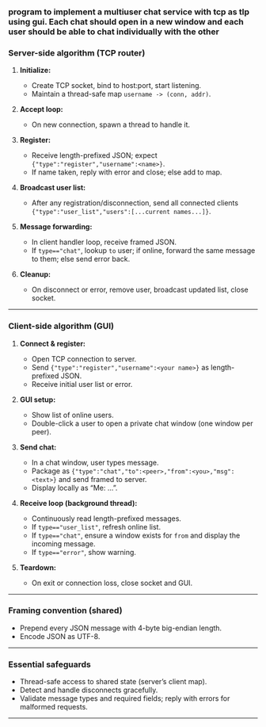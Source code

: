 ### program to implement a multiuser chat  service with tcp as tlp using gui. Each chat should open in a new window and each user should be able to chat individually with the other

### Server-side algorithm (TCP router)

1. **Initialize:**

   * Create TCP socket, bind to host\:port, start listening.
   * Maintain a thread-safe map `username -> (conn, addr)`.

2. **Accept loop:**

   * On new connection, spawn a thread to handle it.

3. **Register:**

   * Receive length-prefixed JSON; expect `{"type":"register","username":<name>}`.
   * If name taken, reply with error and close; else add to map.

4. **Broadcast user list:**

   * After any registration/disconnection, send all connected clients `{"type":"user_list","users":[...current names...]}`.

5. **Message forwarding:**

   * In client handler loop, receive framed JSON.
   * If `type=="chat"`, lookup `to` user; if online, forward the same message to them; else send error back.

6. **Cleanup:**

   * On disconnect or error, remove user, broadcast updated list, close socket.

---

### Client-side algorithm (GUI)

1. **Connect & register:**

   * Open TCP connection to server.
   * Send `{"type":"register","username":<your name>}` as length-prefixed JSON.
   * Receive initial user list or error.

2. **GUI setup:**

   * Show list of online users.
   * Double-click a user to open a private chat window (one window per peer).

3. **Send chat:**

   * In a chat window, user types message.
   * Package as `{"type":"chat","to":<peer>,"from":<you>,"msg":<text>}` and send framed to server.
   * Display locally as “Me: …”.

4. **Receive loop (background thread):**

   * Continuously read length-prefixed messages.
   * If `type=="user_list"`, refresh online list.
   * If `type=="chat"`, ensure a window exists for `from` and display the incoming message.
   * If `type=="error"`, show warning.

5. **Teardown:**

   * On exit or connection loss, close socket and GUI.

---

### Framing convention (shared)

* Prepend every JSON message with 4-byte big-endian length.
* Encode JSON as UTF-8.

---

### Essential safeguards

* Thread-safe access to shared state (server’s client map).
* Detect and handle disconnects gracefully.
* Validate message types and required fields; reply with errors for malformed requests.

---